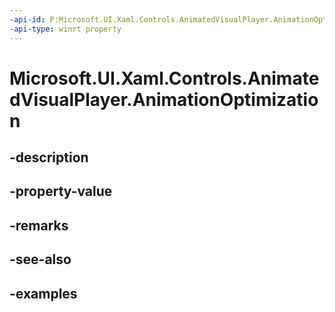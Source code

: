 ```yaml
---
-api-id: P:Microsoft.UI.Xaml.Controls.AnimatedVisualPlayer.AnimationOptimization
-api-type: winrt property
---
```


# Microsoft.UI.Xaml.Controls.AnimatedVisualPlayer.AnimationOptimization

<!--
public Microsoft.UI.Xaml.Controls.PlayerAnimationOptimization AnimationOptimization { get; set; }
-->


## -description

## -property-value

## -remarks

## -see-also

## -examples


